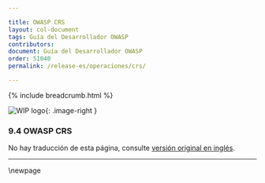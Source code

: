 ```yaml
---

title: OWASP CRS
layout: col-document
tags: Guía del Desarrollador OWASP
contributors:
document: Guía del Desarrollador OWASP
order: 51040
permalink: /release-es/operaciones/crs/

---
```


{% include breadcrumb.html %}

<style type="text/css">
.image-right {
  height: 180px;
  display: block;
  margin-left: auto;
  margin-right: auto;
  float: right;
}
</style>

![WIP logo](../../../assets/images/dg_wip.png "Trabajo en curso"){: .image-right }

### 9.4 OWASP CRS

No hay traducción de esta página, consulte [versión original en inglés][release1104].

----

[release1104]: https://github.com/OWASP/www-project-developer-guide/blob/main/release/11-operations/04-crs.md

\newpage
